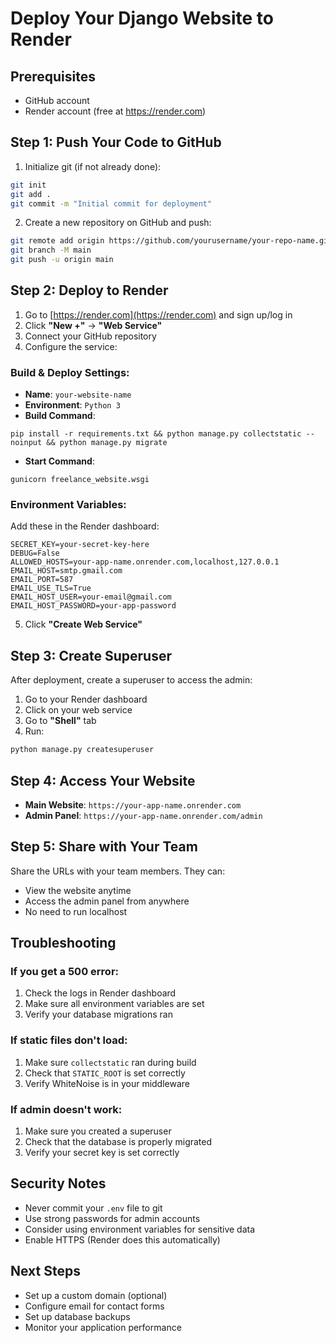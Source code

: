 # Deploy Your Django Website to Render

## Prerequisites
- GitHub account
- Render account (free at https://render.com)

## Step 1: Push Your Code to GitHub

1. Initialize git (if not already done):
```bash
git init
git add .
git commit -m "Initial commit for deployment"
```

2. Create a new repository on GitHub and push:
```bash
git remote add origin https://github.com/yourusername/your-repo-name.git
git branch -M main
git push -u origin main
```

## Step 2: Deploy to Render

1. Go to [https://render.com](https://render.com) and sign up/log in
2. Click **"New +"** → **"Web Service"**
3. Connect your GitHub repository
4. Configure the service:

### Build & Deploy Settings:
- **Name**: `your-website-name`
- **Environment**: `Python 3`
- **Build Command**: 
```
pip install -r requirements.txt && python manage.py collectstatic --noinput && python manage.py migrate
```
- **Start Command**: 
```
gunicorn freelance_website.wsgi
```

### Environment Variables:
Add these in the Render dashboard:

```
SECRET_KEY=your-secret-key-here
DEBUG=False
ALLOWED_HOSTS=your-app-name.onrender.com,localhost,127.0.0.1
EMAIL_HOST=smtp.gmail.com
EMAIL_PORT=587
EMAIL_USE_TLS=True
EMAIL_HOST_USER=your-email@gmail.com
EMAIL_HOST_PASSWORD=your-app-password
```

5. Click **"Create Web Service"**

## Step 3: Create Superuser

After deployment, create a superuser to access the admin:

1. Go to your Render dashboard
2. Click on your web service
3. Go to **"Shell"** tab
4. Run:
```bash
python manage.py createsuperuser
```

## Step 4: Access Your Website

- **Main Website**: `https://your-app-name.onrender.com`
- **Admin Panel**: `https://your-app-name.onrender.com/admin`

## Step 5: Share with Your Team

Share the URLs with your team members. They can:
- View the website anytime
- Access the admin panel from anywhere
- No need to run localhost

## Troubleshooting

### If you get a 500 error:
1. Check the logs in Render dashboard
2. Make sure all environment variables are set
3. Verify your database migrations ran

### If static files don't load:
1. Make sure `collectstatic` ran during build
2. Check that `STATIC_ROOT` is set correctly
3. Verify WhiteNoise is in your middleware

### If admin doesn't work:
1. Make sure you created a superuser
2. Check that the database is properly migrated
3. Verify your secret key is set correctly

## Security Notes

- Never commit your `.env` file to git
- Use strong passwords for admin accounts
- Consider using environment variables for sensitive data
- Enable HTTPS (Render does this automatically)

## Next Steps

- Set up a custom domain (optional)
- Configure email for contact forms
- Set up database backups
- Monitor your application performance 
